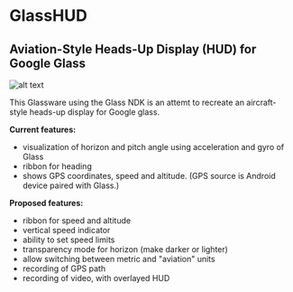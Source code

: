 GlassHUD
========

Aviation-Style Heads-Up Display (HUD) for Google Glass
-----------

![alt text](https://raw.github.com/SvenKratz/GlassHUD/master/ScreenShots/glasshud.png "GlassHUD Screen Shot")

This Glassware using the Glass NDK is an attemt to recreate an aircraft-style heads-up display for Google glass. 

**Current features:**

  * visualization of horizon and pitch angle using acceleration and gyro of Glass
  * ribbon for heading
  * shows GPS coordinates, speed and altitude. (GPS source is Android device paired with Glass.) 

**Proposed features:**

  * ribbon for speed and altitude
  * vertical speed indicator
  * ability to set speed limits
  * transparency mode for horizon (make darker or lighter)
  * allow switching between metric and "aviation" units
  * recording of GPS path 
  * recording of video, with overlayed HUD

